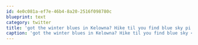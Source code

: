 ```yaml
---
id: 4e0c081a-ef7e-46b4-8a20-2516f098780c
blueprint: text
category: twitter
title: 'got the winter blues in Kelowna? Hike til you find blue sky pi.pe/-oqs9p2'
caption: 'got the winter blues in Kelowna? Hike til you find blue sky <a href="http://pi.pe/-oqs9p2" title="http://pi.pe/-oqs9p2" class="link link_untco">pi.pe/-oqs9p2</a>'
---
```

